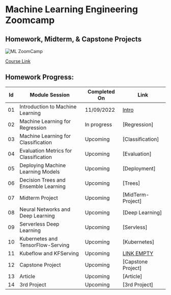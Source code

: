 # Machine Learning Engineering Zoomcamp

## Homework, Midterm, & Capstone Projects


![ML ZoomCamp](https://github.com/alexeygrigorev/mlbookcamp-code/raw/master/images/zoomcamp.jpg)

[Course Link](https://github.com/alexeygrigorev/mlbookcamp-code/tree/master/course-zoomcamp)

## Homework Progress:
| Id | Module Session                                | Completed On    | Link               | 
|----|-----------------------------------------------|-----------------|--------------------|
|01  | Introduction to Machine Learning              | 11/09/2022   | [Intro](https://github.com/jayantkaushik/ml-zoomcamp/tree/main/01_Intro)  |
|02  | Machine Learning for Regression               | In progress  | [Regression]|
|03  | Machine Learning for Classification           | Upcoming   | [Classification]|
|04  | Evaluation Metrics for Classification         | Upcoming   | [Evaluation]|
|05  | Deploying Machine Learning Models             | Upcoming   |  [Deployment]|
|06  | Decision Trees and Ensemble Learning          | Upcoming   |  [Trees]|
|07  | Midterm Project                               | Upcoming   |  [MidTerm-Project]|
|08  | Neural Networks and Deep Learning             | Upcoming   |  [Deep Learning]|
|09  | Serverless Deep Learning                      | Upcoming   | [Servless]|
|10  | Kubernetes and TensorFlow-Serving             | Upcoming   |  [Kubernetes]|
|11  | Kubeflow and KFServing                        | Upcoming   |  [LINK EMPTY]()|
|12  | Capstone Project                              | Upcoming   |  [Capstone Project]|
|13  | Article                                       | Upcoming   |  [Article]|
|14  | 3rd Project                                   | Upcoming   |  [3rd Project]|

